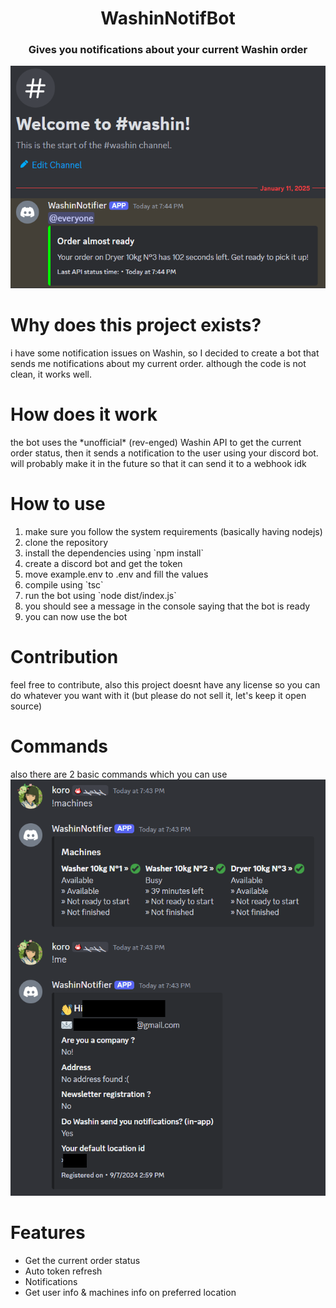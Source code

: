 <center>
    <h1>WashinNotifBot</h1>
    <h3>Gives you notifications about your current Washin order</h3>
</center>

<img src="readme/notification.png">

<h1>Why does this project exists?</h1>
i have some notification issues on Washin, so I decided to create a bot that sends me notifications about my current order. although the code is not clean, it works well.

<h1>How does it work</h1>
the bot uses the *unofficial* (rev-enged) Washin API to get the current order status, then it sends a notification to the user using your discord bot. will probably make it in the future so that it can send it to a webhook idk

<h1>How to use</h1>
<ol>
<li>make sure you follow the system requirements (basically having nodejs)</li>
<li>clone the repository</li>
<li>install the dependencies using `npm install`</li>
<li>create a discord bot and get the token</li>
<li>move example.env to .env and fill the values</li>
<li>compile using `tsc`</li>
<li>run the bot using `node dist/index.js`</li>
<li>you should see a message in the console saying that the bot is ready</li>
<li>you can now use the bot</li>
</ol>

<h1>Contribution</h1>
feel free to contribute, also this project doesnt have any license so you can do whatever you want with it (but please do not sell it, let's keep it open source)

<h1>Commands</h1>
also there are 2 basic commands which you can use
<img src="readme/cmds.png">

<h1>Features</h1>
<ul>
<li>Get the current order status</li>
<li>Auto token refresh</li>
<li>Notifications</li>
<li>Get user info & machines info on preferred location</li>
</ul>